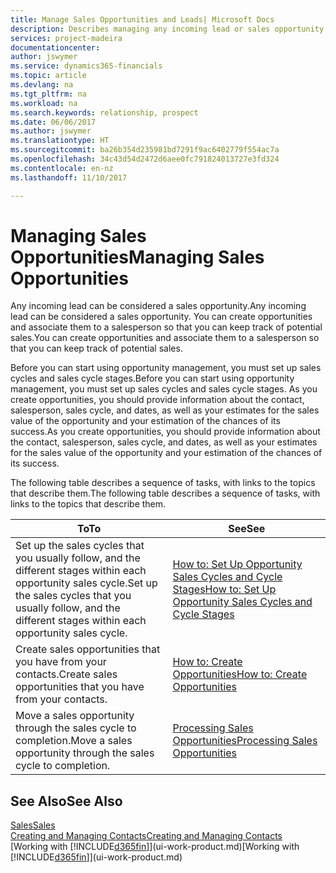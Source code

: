 ```yaml
---
title: Manage Sales Opportunities and Leads| Microsoft Docs
description: Describes managing any incoming lead or sales opportunity in Dynamics 365,  and associating the opportunity with a salesperson to keep track of potential sales.
services: project-madeira
documentationcenter: 
author: jswymer
ms.service: dynamics365-financials
ms.topic: article
ms.devlang: na
ms.tgt_pltfrm: na
ms.workload: na
ms.search.keywords: relationship, prospect
ms.date: 06/06/2017
ms.author: jswymer
ms.translationtype: HT
ms.sourcegitcommit: ba26b354d235981bd7291f9ac6402779f554ac7a
ms.openlocfilehash: 34c43d54d2472d6aee0fc791824013727e3fd324
ms.contentlocale: en-nz
ms.lasthandoff: 11/10/2017

---
```

# <a name="managing-sales-opportunities"></a><span data-ttu-id="1325c-103">Managing Sales Opportunities</span><span class="sxs-lookup"><span data-stu-id="1325c-103">Managing Sales Opportunities</span></span>
<span data-ttu-id="1325c-104">Any incoming lead can be considered a sales opportunity.</span><span class="sxs-lookup"><span data-stu-id="1325c-104">Any incoming lead can be considered a sales opportunity.</span></span> <span data-ttu-id="1325c-105">You can create opportunities and associate them to a salesperson so that you can keep track of potential sales.</span><span class="sxs-lookup"><span data-stu-id="1325c-105">You can create opportunities and associate them to a salesperson so that you can keep track of potential sales.</span></span>

<span data-ttu-id="1325c-106">Before you can start using opportunity management, you must set up sales cycles and sales cycle stages.</span><span class="sxs-lookup"><span data-stu-id="1325c-106">Before you can start using opportunity management, you must set up sales cycles and sales cycle stages.</span></span> <span data-ttu-id="1325c-107">As you create opportunities, you should provide information about the contact, salesperson, sales cycle, and dates, as well as your estimates for the sales value of the opportunity and your estimation of the chances of its success.</span><span class="sxs-lookup"><span data-stu-id="1325c-107">As you create opportunities, you should provide information about the contact, salesperson, sales cycle, and dates, as well as your estimates for the sales value of the opportunity and your estimation of the chances of its success.</span></span>

<span data-ttu-id="1325c-108">The following table describes a sequence of tasks, with links to the topics that describe them.</span><span class="sxs-lookup"><span data-stu-id="1325c-108">The following table describes a sequence of tasks, with links to the topics that describe them.</span></span>

| <span data-ttu-id="1325c-109">To</span><span class="sxs-lookup"><span data-stu-id="1325c-109">To</span></span> | <span data-ttu-id="1325c-110">See</span><span class="sxs-lookup"><span data-stu-id="1325c-110">See</span></span> |
| --- | --- |
| <span data-ttu-id="1325c-111">Set up the sales cycles that you usually follow, and the different stages within each opportunity sales cycle.</span><span class="sxs-lookup"><span data-stu-id="1325c-111">Set up the sales cycles that you usually follow, and the different stages within each opportunity sales cycle.</span></span> |[<span data-ttu-id="1325c-112">How to: Set Up Opportunity Sales Cycles and Cycle Stages</span><span class="sxs-lookup"><span data-stu-id="1325c-112">How to: Set Up Opportunity Sales Cycles and Cycle Stages</span></span>](marketing-how-setup-opportunity-sales-cycles-stages.md) |
| <span data-ttu-id="1325c-113">Create sales opportunities that you have from your contacts.</span><span class="sxs-lookup"><span data-stu-id="1325c-113">Create sales opportunities that you have from your contacts.</span></span> |[<span data-ttu-id="1325c-114">How to: Create Opportunities</span><span class="sxs-lookup"><span data-stu-id="1325c-114">How to: Create Opportunities</span></span>](marketing-how-create-opportunities.md) |
| <span data-ttu-id="1325c-115">Move a sales opportunity through the sales cycle to completion.</span><span class="sxs-lookup"><span data-stu-id="1325c-115">Move a sales opportunity through the sales cycle to completion.</span></span> |[<span data-ttu-id="1325c-116">Processing Sales Opportunities</span><span class="sxs-lookup"><span data-stu-id="1325c-116">Processing Sales Opportunities</span></span>](marketing-processing-sales-opportunities.md) |

## <a name="see-also"></a><span data-ttu-id="1325c-117">See Also</span><span class="sxs-lookup"><span data-stu-id="1325c-117">See Also</span></span>
[<span data-ttu-id="1325c-118">Sales</span><span class="sxs-lookup"><span data-stu-id="1325c-118">Sales</span></span>](sales-manage-sales.md)  
[<span data-ttu-id="1325c-119">Creating and Managing Contacts</span><span class="sxs-lookup"><span data-stu-id="1325c-119">Creating and Managing Contacts</span></span>](marketing-contacts.md)  
<span data-ttu-id="1325c-120">[Working with [!INCLUDE[d365fin](includes/d365fin_md.md)]](ui-work-product.md)</span><span class="sxs-lookup"><span data-stu-id="1325c-120">[Working with [!INCLUDE[d365fin](includes/d365fin_md.md)]](ui-work-product.md)</span></span>

